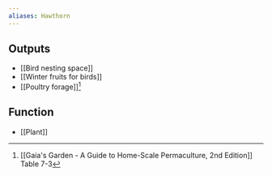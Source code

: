 ```yaml
---
aliases: Hawthorn
---
```

## Outputs
- [[Bird nesting space]]
- [[Winter fruits for birds]]
- [[Poultry forage]][^1]
## Function
- [[Plant]]

[^1]: [[Gaia's Garden - A Guide to Home-Scale Permaculture, 2nd Edition]] Table 7-3